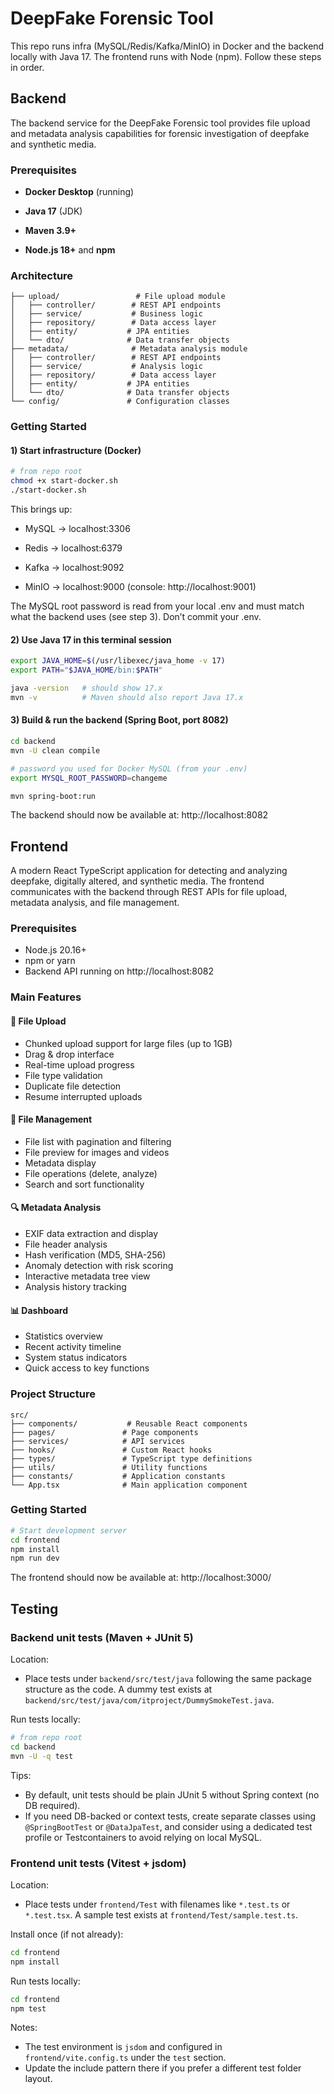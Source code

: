 # DeepFake Forensic Tool

This repo runs infra (MySQL/Redis/Kafka/MinIO) in Docker and the backend locally with Java 17. The frontend runs with Node (npm). Follow these steps in order.

## Backend

The backend service for the DeepFake Forensic tool provides file upload and metadata analysis capabilities for forensic investigation of deepfake and synthetic media.

### Prerequisites

- **Docker Desktop** (running)

- **Java 17** (JDK)

- **Maven 3.9+**

- **Node.js 18+** and **npm**

### Architecture

```
├── upload/                 # File upload module
│   ├── controller/        # REST API endpoints
│   ├── service/           # Business logic
│   ├── repository/        # Data access layer
│   ├── entity/           # JPA entities
│   └── dto/              # Data transfer objects
├── metadata/              # Metadata analysis module
│   ├── controller/        # REST API endpoints
│   ├── service/           # Analysis logic
│   ├── repository/        # Data access layer
│   ├── entity/           # JPA entities
│   └── dto/              # Data transfer objects
└── config/               # Configuration classes
```


### Getting Started
#### 1) Start infrastructure (Docker)

```bash
# from repo root
chmod +x start-docker.sh
./start-docker.sh
```

This brings up:
- MySQL → localhost:3306

- Redis → localhost:6379

- Kafka → localhost:9092

- MinIO → localhost:9000 (console: http://localhost:9001)

The MySQL root password is read from your local .env and must match what the backend uses (see step 3). Don’t commit your .env.

#### 2) Use Java 17 in this terminal session

```bash
export JAVA_HOME=$(/usr/libexec/java_home -v 17)
export PATH="$JAVA_HOME/bin:$PATH"

java -version   # should show 17.x
mvn -v          # Maven should also report Java 17.x
```

#### 3) Build & run the backend (Spring Boot, port 8082)

```bash
cd backend
mvn -U clean compile

# password you used for Docker MySQL (from your .env)
export MYSQL_ROOT_PASSWORD=changeme

mvn spring-boot:run
```

The backend should now be available at: http://localhost:8082

## Frontend

A modern React TypeScript application for detecting and analyzing deepfake, digitally altered, and synthetic media. The frontend communicates with the backend through REST APIs for file upload, metadata analysis, and file management.

### Prerequisites

- Node.js 20.16+ 
- npm or yarn
- Backend API running on http://localhost:8082

### Main Features
#### 🔄 File Upload
- Chunked upload support for large files (up to 1GB)
- Drag & drop interface
- Real-time upload progress
- File type validation
- Duplicate file detection
- Resume interrupted uploads

#### 📁 File Management
- File list with pagination and filtering
- File preview for images and videos
- Metadata display
- File operations (delete, analyze)
- Search and sort functionality

#### 🔍 Metadata Analysis
- EXIF data extraction and display
- File header analysis
- Hash verification (MD5, SHA-256)
- Anomaly detection with risk scoring
- Interactive metadata tree view
- Analysis history tracking

#### 📊 Dashboard
- Statistics overview
- Recent activity timeline
- System status indicators
- Quick access to key functions

### Project Structure

```
src/
├── components/           # Reusable React components
├── pages/               # Page components
├── services/            # API services
├── hooks/               # Custom React hooks
├── types/               # TypeScript type definitions
├── utils/               # Utility functions
├── constants/           # Application constants
└── App.tsx              # Main application component
```

### Getting Started

```bash
# Start development server
cd frontend
npm install
npm run dev
```

The frontend should now be available at: http://localhost:3000/

## Testing

### Backend unit tests (Maven + JUnit 5)

Location:
- Place tests under `backend/src/test/java` following the same package structure as the code. A dummy test exists at `backend/src/test/java/com/itproject/DummySmokeTest.java`.

Run tests locally:
```bash
# from repo root
cd backend
mvn -U -q test
```

Tips:
- By default, unit tests should be plain JUnit 5 without Spring context (no DB required).
- If you need DB-backed or context tests, create separate classes using `@SpringBootTest` or `@DataJpaTest`, and consider using a dedicated test profile or Testcontainers to avoid relying on local MySQL.

### Frontend unit tests (Vitest + jsdom)

Location:
- Place tests under `frontend/Test` with filenames like `*.test.ts` or `*.test.tsx`. A sample test exists at `frontend/Test/sample.test.ts`.

Install once (if not already):
```bash
cd frontend
npm install
```

Run tests locally:
```bash
cd frontend
npm test
```

Notes:
- The test environment is `jsdom` and configured in `frontend/vite.config.ts` under the `test` section.
- Update the include pattern there if you prefer a different test folder layout.

